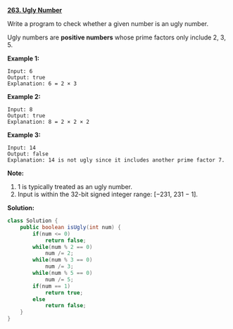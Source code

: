 **[263. Ugly Number](https://leetcode.com/problems/ugly-number/)**

Write a program to check whether a given number is an ugly number.

Ugly numbers are **positive numbers** whose prime factors only include 2, 3, 5.

**Example 1:**
```
Input: 6
Output: true
Explanation: 6 = 2 × 3
```

**Example 2:**
```
Input: 8
Output: true
Explanation: 8 = 2 × 2 × 2
```
**Example 3:**
```
Input: 14
Output: false 
Explanation: 14 is not ugly since it includes another prime factor 7.
```

**Note:**
1. 1 is typically treated as an ugly number.
2. Input is within the 32-bit signed integer range: [−231,  231 − 1].

**Solution:**

```java
class Solution {
    public boolean isUgly(int num) {
        if(num <= 0)
            return false;
        while(num % 2 == 0)
            num /= 2;
        while(num % 3 == 0)
            num /= 3;
        while(num % 5 == 0)
            num /= 5;
        if(num == 1)
            return true;
        else
            return false;
    }
}
```